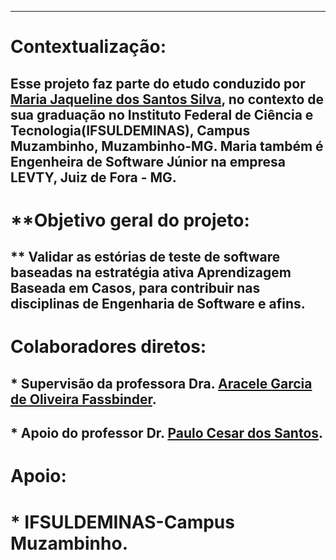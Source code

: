 
----------------------------------------------------------------------------------------

# **Contextualização:**

## Esse projeto faz parte do etudo conduzido por [Maria Jaqueline dos Santos Silva](http://lattes.cnpq.br/3693465250768493), no contexto de sua graduação no Instituto Federal de Ciência e Tecnologia(IFSULDEMINAS), Campus Muzambinho, Muzambinho-MG. Maria também é Engenheira de Software Júnior na empresa LEVTY, Juiz de Fora - MG.  

# **Objetivo geral do projeto:
## ** Validar as estórias de teste de software baseadas na estratégia ativa Aprendizagem Baseada em Casos, para contribuir nas disciplinas de Engenharia de Software e afins.

# **Colaboradores diretos:**

## * Supervisão da professora Dra. [Aracele Garcia de Oliveira Fassbinder](http://lattes.cnpq.br/4653358157110108).
## * Apoio do professor Dr. [Paulo Cesar dos Santos](http://lattes.cnpq.br/5190792343758195).

# **Apoio:**

# * IFSULDEMINAS-Campus Muzambinho.
